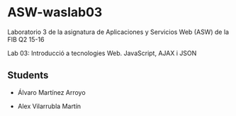 # ASW-waslab03

Laboratorio 3 de la asignatura de Aplicaciones y Servicios Web (ASW) de la FIB Q2 15-16

Lab 03: Introducció a tecnologies Web. JavaScript, AJAX i JSON

## Students

- Álvaro Martínez Arroyo

- Alex Vilarrubla Martín
